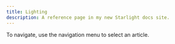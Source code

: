 ```yaml
---
title: Lighting
description: A reference page in my new Starlight docs site.
---
```

To navigate, use the navigation menu to select an article.